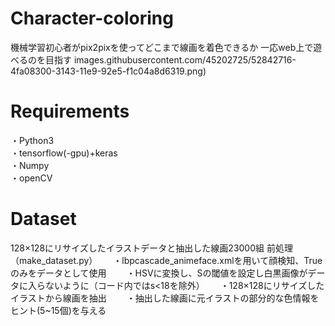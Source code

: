 # Character-coloring
機械学習初心者がpix2pixを使ってどこまで線画を着色できるか
一応web上で遊べるのを目指す
images.githubusercontent.com/45202725/52842716-4fa08300-3143-11e9-92e5-f1c04a8d6319.png)

# Requirements
・Python3  
・tensorflow(-gpu)+keras  
・Numpy  
・openCV  

# Dataset
128×128にリサイズしたイラストデータと抽出した線画23000組
前処理（make_dataset.py）　　
・lbpcascade_animeface.xmlを用いて顔検知、Trueのみをデータとして使用　　
・HSVに変換し、Sの閾値を設定し白黒画像がデータに入らないように（コード内ではs<18を除外）　　
・128×128にリサイズしたイラストから線画を抽出　　
・抽出した線画に元イラストの部分的な色情報をヒント(5~15個)を与える　　

